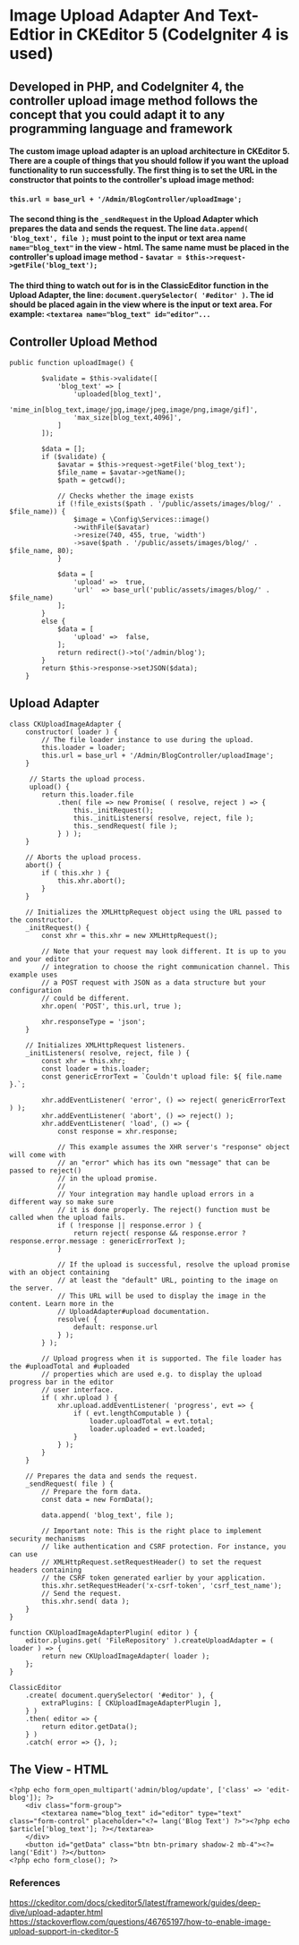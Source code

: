 # Image Upload Adapter And Text-Edtior in CKEditor 5 (CodeIgniter 4 is used)

## Developed in PHP, and CodeIgniter 4, the controller upload image method follows the concept that you could adapt it to any programming language and framework

#### The custom image upload adapter is an upload architecture in CKEditor 5. There are a couple of things that you should follow if you want the upload functionality to run successfully. The first thing is to set the URL in the constructor that points to the controller's upload image method:

#### ``` this.url = base_url + '/Admin/BlogController/uploadImage'; ```

#### The second thing is the ```_sendRequest``` in the Upload Adapter which prepares the data and sends the request. The line ```data.append( 'blog_text', file );``` must point to the input or text area name ```name="blog_text"``` in the view - html. The same name must be placed in the controller's upload image method - ```$avatar = $this->request->getFile('blog_text');```

#### The third thing to watch out for is in the ClassicEditor function in the Upload Adapter, the line: ```document.querySelector( '#editor' )```. The id should be placed again in the view where is the input or text area. For example: ```<textarea name="blog_text" id="editor"...```


## Controller Upload Method
```
public function uploadImage() {

		$validate = $this->validate([
			'blog_text' => [
				'uploaded[blog_text]',
				'mime_in[blog_text,image/jpg,image/jpeg,image/png,image/gif]',
				'max_size[blog_text,4096]',
			]
		]);
		
		$data = [];
        if ($validate) {
			$avatar = $this->request->getFile('blog_text');
			$file_name = $avatar->getName();
			$path = getcwd();

			// Checks whether the image exists
			if (!file_exists($path . '/public/assets/images/blog/' . $file_name)) {
				$image = \Config\Services::image()
				->withFile($avatar)
				->resize(740, 455, true, 'width')
				->save($path . '/public/assets/images/blog/' . $file_name, 80);
			}
			
			$data = [
				'upload' =>  true,
				'url'  => base_url('public/assets/images/blog/' . $file_name)
			];
        }
		else {
			$data = [
				'upload' =>  false,
        	];
			return redirect()->to('/admin/blog'); 
		}
		return $this->response->setJSON($data);
    }
```

## Upload Adapter
```
class CKUploadImageAdapter {
    constructor( loader ) {
        // The file loader instance to use during the upload.
        this.loader = loader;
        this.url = base_url + '/Admin/BlogController/uploadImage';
    }

     // Starts the upload process.
     upload() {
        return this.loader.file
            .then( file => new Promise( ( resolve, reject ) => {
                this._initRequest();
                this._initListeners( resolve, reject, file );
                this._sendRequest( file );
            } ) );
    }

    // Aborts the upload process.
    abort() {
        if ( this.xhr ) {
            this.xhr.abort();
        }
    }

    // Initializes the XMLHttpRequest object using the URL passed to the constructor.
    _initRequest() {
        const xhr = this.xhr = new XMLHttpRequest();

        // Note that your request may look different. It is up to you and your editor
        // integration to choose the right communication channel. This example uses
        // a POST request with JSON as a data structure but your configuration
        // could be different.
        xhr.open( 'POST', this.url, true );
        
        xhr.responseType = 'json';
    }

    // Initializes XMLHttpRequest listeners.
    _initListeners( resolve, reject, file ) {
        const xhr = this.xhr;
        const loader = this.loader;
        const genericErrorText = `Couldn't upload file: ${ file.name }.`;

        xhr.addEventListener( 'error', () => reject( genericErrorText ) );
        xhr.addEventListener( 'abort', () => reject() );
        xhr.addEventListener( 'load', () => {
            const response = xhr.response;

            // This example assumes the XHR server's "response" object will come with
            // an "error" which has its own "message" that can be passed to reject()
            // in the upload promise.
            //
            // Your integration may handle upload errors in a different way so make sure
            // it is done properly. The reject() function must be called when the upload fails.
            if ( !response || response.error ) {
                return reject( response && response.error ? response.error.message : genericErrorText );
            }

            // If the upload is successful, resolve the upload promise with an object containing
            // at least the "default" URL, pointing to the image on the server.
            // This URL will be used to display the image in the content. Learn more in the
            // UploadAdapter#upload documentation.
            resolve( {
                default: response.url
            } );
        } );

        // Upload progress when it is supported. The file loader has the #uploadTotal and #uploaded
        // properties which are used e.g. to display the upload progress bar in the editor
        // user interface.
        if ( xhr.upload ) {
            xhr.upload.addEventListener( 'progress', evt => {
                if ( evt.lengthComputable ) {
                    loader.uploadTotal = evt.total;
                    loader.uploaded = evt.loaded;
                }
            } );
        }
    }

    // Prepares the data and sends the request.
    _sendRequest( file ) {
        // Prepare the form data.
        const data = new FormData();

        data.append( 'blog_text', file );

        // Important note: This is the right place to implement security mechanisms
        // like authentication and CSRF protection. For instance, you can use
        // XMLHttpRequest.setRequestHeader() to set the request headers containing
        // the CSRF token generated earlier by your application.
        this.xhr.setRequestHeader('x-csrf-token', 'csrf_test_name');
        // Send the request.
        this.xhr.send( data );
    }
}

function CKUploadImageAdapterPlugin( editor ) {
    editor.plugins.get( 'FileRepository' ).createUploadAdapter = ( loader ) => {
        return new CKUploadImageAdapter( loader );
    };
}

ClassicEditor
    .create( document.querySelector( '#editor' ), {
        extraPlugins: [ CKUploadImageAdapterPlugin ],
    } )
    .then( editor => {
        return editor.getData();
    } )
    .catch( error => {}, );
```

## The View - HTML
```
<?php echo form_open_multipart('admin/blog/update', ['class' => 'edit-blog']); ?> 
    <div class="form-group">
        <textarea name="blog_text" id="editor" type="text" class="form-control" placeholder="<?= lang('Blog Text') ?>"><?php echo $article['blog_text']; ?></textarea>
    </div>
    <button id="getData" class="btn btn-primary shadow-2 mb-4"><?= lang('Edit') ?></button>
<?php echo form_close(); ?>
```
### References
https://ckeditor.com/docs/ckeditor5/latest/framework/guides/deep-dive/upload-adapter.html
https://stackoverflow.com/questions/46765197/how-to-enable-image-upload-support-in-ckeditor-5

